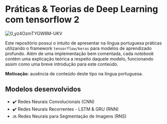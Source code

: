 # Práticas & Teorias de Deep Learning com tensorflow 2

![0_yz4OzmTYGW6M-UKV](https://user-images.githubusercontent.com/32513366/71764203-797da800-2ec3-11ea-9eb9-8bdca4f45152.jpg)

Este repositório possui o intuito de apresentar na língua portuguesa práticas utilizando o framework ```tensorflow/keras``` para modelos de aprendizado profundo. Além de uma implementação bem comentada, cada *notebook* contém uma explicação teórica a respeito daquele modelo, funcionando assim como uma breve introdução para este conteúdo.

**Motivação**: ausência de conteúdo deste tipo na língua portuguesa.

## Modelos desenvolvidos
- :heavy_check_mark: Redes Neurais Convolucionais (CNN) 
- :heavy_check_mark: Redes Neurais Recorrentes - LSTM & GRU (RNN)
- :soon: Redes Neurais para Segmentação de Imagens (RNS)






